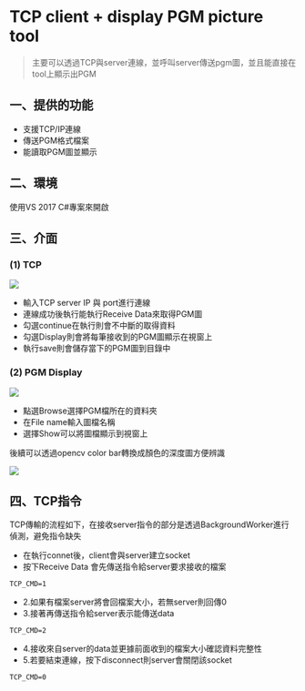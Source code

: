 # TCP client + display PGM picture tool
>主要可以透過TCP與server連線，並呼叫server傳送pgm圖，並且能直接在tool上顯示出PGM

## 一、提供的功能
- 支援TCP/IP連線
- 傳送PGM格式檔案
- 能讀取PGM圖並顯示

## 二、環境
使用VS 2017 C#專案來開啟

## 三、介面
### (1) TCP

[![](https://github.com/mxgijojo230/for-test-github/blob/master/pgm_tool/1.png?raw=true)](https://github.com/mxgijojo230/for-test-github/blob/master/pgm_tool/1.png?raw=true)

- 輸入TCP server IP 與 port進行連線
- 連線成功後執行能執行Receive Data來取得PGM圖
- 勾選continue在執行則會不中斷的取得資料
- 勾選Display則會將每筆接收到的PGM圖顯示在視窗上
- 執行save則會儲存當下的PGM圖到目錄中



### (2) PGM Display
[![](https://github.com/mxgijojo230/for-test-github/blob/master/pgm_tool/2.png?raw=true)](https://github.com/mxgijojo230/for-test-github/blob/master/pgm_tool/2.png?raw=true)

- 點選Browse選擇PGM檔所在的資料夾
- 在File name輸入圖檔名稱
- 選擇Show可以將圖檔顯示到視窗上

後續可以透過opencv color bar轉換成顏色的深度圖方便辨識

[![](https://github.com/mxgijojo230/for-test-github/blob/master/pgm_tool/3.jpg?raw=true)](https://github.com/mxgijojo230/for-test-github/blob/master/pgm_tool/3.jpg?raw=true)

## 四、TCP指令

TCP傳輸的流程如下，在接收server指令的部分是透過BackgroundWorker進行偵測，避免指令缺失

 * 在執行connet後，client會與server建立socket
 * 按下Receive Data 會先傳送指令給server要求接收的檔案
 
 ```
 TCP_CMD=1
 ```
 
 * 2.如果有檔案server將會回檔案大小，若無server則回傳0
 * 3.接著再傳送指令給server表示能傳送data
 
 ```
 TCP_CMD=2
 ```
 
 * 4.接收來自server的data並更據前面收到的檔案大小確認資料完整性
 * 5.若要結束連線，按下disconnect則server會關閉該socket
  
 ```
 TCP_CMD=0
 ```


   [dill]: <https://github.com/joemccann/dillinger>
   [git-repo-url]: <https://github.com/joemccann/dillinger.git>
   [john gruber]: <http://daringfireball.net>
   [df1]: <http://daringfireball.net/projects/markdown/>
   [markdown-it]: <https://github.com/markdown-it/markdown-it>
   [Ace Editor]: <http://ace.ajax.org>
   [node.js]: <http://nodejs.org>
   [Twitter Bootstrap]: <http://twitter.github.com/bootstrap/>
   [jQuery]: <http://jquery.com>
   [@tjholowaychuk]: <http://twitter.com/tjholowaychuk>
   [express]: <http://expressjs.com>
   [AngularJS]: <http://angularjs.org>
   [Gulp]: <http://gulpjs.com>

   [PlDb]: <https://github.com/joemccann/dillinger/tree/master/plugins/dropbox/README.md>
   [PlGh]: <https://github.com/joemccann/dillinger/tree/master/plugins/github/README.md>
   [PlGd]: <https://github.com/joemccann/dillinger/tree/master/plugins/googledrive/README.md>
   [PlOd]: <https://github.com/joemccann/dillinger/tree/master/plugins/onedrive/README.md>
   [PlMe]: <https://github.com/joemccann/dillinger/tree/master/plugins/medium/README.md>
   [PlGa]: <https://github.com/RahulHP/dillinger/blob/master/plugins/googleanalytics/README.md>
